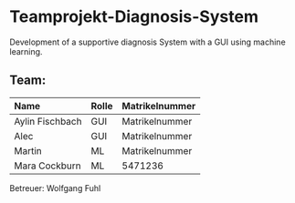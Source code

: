 # Teamprojekt-Diagnosis-System
Development of a supportive diagnosis System with a GUI using machine learning.

## Team:
| Name | Rolle | Matrikelnummer |
|:---------|---|---|
| Aylin Fischbach | GUI | Matrikelnummer |
| Alec | GUI | Matrikelnummer |
| Martin | ML | Matrikelnummer |
| Mara Cockburn | ML | 5471236 |

Betreuer: Wolfgang Fuhl
